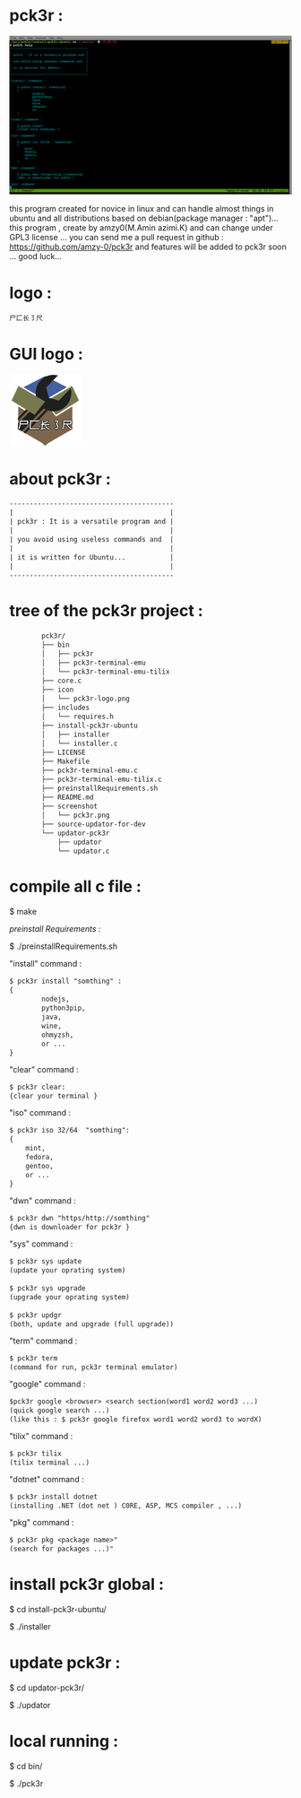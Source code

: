 



# pck3r :

![Screenshot](screenshot/pck3r.png)

this program created for novice in linux   and can handle almost things in ubuntu and all distributions  based on  debian(package manager : "apt")...
this program , create by amzy0(M.Amin azimi.K) and can change under GPL3 license ...
you can send me a pull request in github : https://github.com/amzy-0/pck3r and features will be added to pck3r soon ...
good luck...

# logo :

    尸⼕长㇌尺

# GUI logo :

![GUI logo](icon/pck3r-logo.png)


# about pck3r :

    -----------------------------------------
    |                                       |
    | pck3r : It is a versatile program and |
    |                                       |
    | you avoid using useless commands and  |
    |                                       |
    | it is written for Ubuntu...           |
    |                                       |
    -----------------------------------------


# tree of the pck3r project :
        


            pck3r/
            ├── bin
            │   ├── pck3r
            │   ├── pck3r-terminal-emu
            │   └── pck3r-terminal-emu-tilix
            ├── core.c
            ├── icon
            │   └── pck3r-logo.png
            ├── includes
            │   └── requires.h
            ├── install-pck3r-ubuntu
            │   ├── installer
            │   └── installer.c
            ├── LICENSE
            ├── Makefile
            ├── pck3r-terminal-emu.c
            ├── pck3r-terminal-emu-tilix.c
            ├── preinstallRequirements.sh
            ├── README.md
            ├── screenshot
            │   └── pck3r.png
            ├── source-updator-for-dev
            └── updator-pck3r
                ├── updator
                └── updator.c


# compile all c file :

$ make


*preinstall Requirements :*


$ ./preinstallRequirements.sh






"install" command :

    $ pck3r install "somthing" :
    {
            nodejs,
            python3pip,
            java,
            wine,
            ohmyzsh,
            or ...
    }

"clear" command :

    $ pck3r clear:
    {clear your terminal }

"iso" command :

    $ pck3r iso 32/64  "somthing":
    {
        mint,
        fedora,
        gentoo,
        or ...
    }

"dwn" command :

    $ pck3r dwn "https/http://somthing"
    {dwn is downloader for pck3r }

"sys" command :

    $ pck3r sys update
    (update your oprating system)

    $ pck3r sys upgrade
    (upgrade your oprating system)

    $ pck3r updgr
    (both, update and upgrade (full upgrade))

"term" command :

    $ pck3r term
    (command for run, pck3r terminal emulator)

"google" command :


    $pck3r google <browser> <search section(word1 word2 word3 ...)
    (quick google search ...)
    (like this : $ pck3r google firefox word1 word2 word3 to wordX)

"tilix" command :


    $ pck3r tilix
    (tilix terminal ...)


"dotnet" command : 

    $ pck3r install dotnet
    (installing .NET (dot net ) C0RE, ASP, MCS compiler , ...)    


"pkg" command :


    $ pck3r pkg <package name>"
    (search for packages ...)"



# install pck3r  global :


$ cd install-pck3r-ubuntu/

$ ./installer


# update pck3r :


$ cd updator-pck3r/

$ ./updator


# local running :

$ cd bin/

$ ./pck3r <commands>

